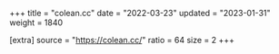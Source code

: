+++
title = "colean.cc"
date = "2022-03-23"
updated = "2023-01-31"
weight = 1840

[extra]
source = "https://colean.cc/"
ratio = 64
size = 2
+++

